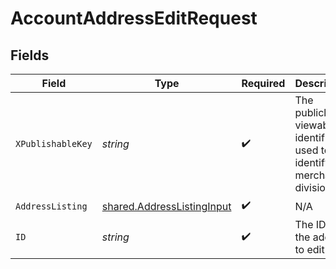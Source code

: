 # AccountAddressEditRequest


## Fields

| Field                                                                           | Type                                                                            | Required                                                                        | Description                                                                     | Example                                                                         |
| ------------------------------------------------------------------------------- | ------------------------------------------------------------------------------- | ------------------------------------------------------------------------------- | ------------------------------------------------------------------------------- | ------------------------------------------------------------------------------- |
| `XPublishableKey`                                                               | *string*                                                                        | :heavy_check_mark:                                                              | The publicly viewable identifier used to identify a merchant division.          |                                                                                 |
| `AddressListing`                                                                | [shared.AddressListingInput](../../../pkg/models/shared/addresslistinginput.md) | :heavy_check_mark:                                                              | N/A                                                                             |                                                                                 |
| `ID`                                                                            | *string*                                                                        | :heavy_check_mark:                                                              | The ID of the address to edit                                                   | D4g3h5tBuVYK9                                                                   |